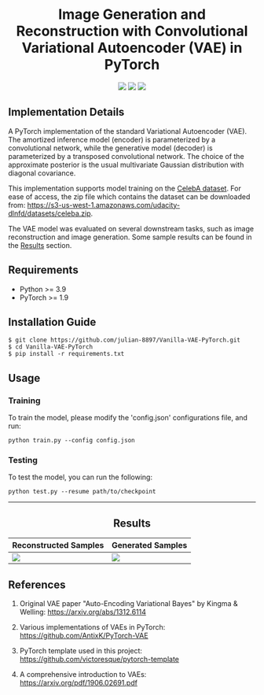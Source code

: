 <h1 align="center">
  <b>Image Generation and Reconstruction with Convolutional Variational Autoencoder (VAE) in PyTorch</b><br>
</h1>

<p align="center">
      <a href="https://www.python.org/">
        <img src="https://img.shields.io/badge/Python-3.9-ff69b4.svg" /></a>
       <a href= "https://pytorch.org/">
        <img src="https://img.shields.io/badge/PyTorch-1.9-2BAF2B.svg" /></a>
       <a href= "https://github.com/julian-8897/Vanilla-VAE-PyTorch/blob/master/LICENSE.md">
        <img src="https://img.shields.io/badge/license-MIT-blue.svg" /></a>
         
</p>

## Implementation Details

A PyTorch implementation of the standard Variational Autoencoder (VAE). The amortized inference model (encoder) is parameterized by a convolutional network, while the generative model (decoder) is parameterized by a transposed convolutional network. The choice of the approximate posterior is the usual multivariate Gaussian distribution with diagonal covariance.

This implementation supports model training on the [CelebA dataset](http://mmlab.ie.cuhk.edu.hk/projects/CelebA.html). For ease of access, the zip file which contains the dataset can be downloaded from: https://s3-us-west-1.amazonaws.com/udacity-dlnfd/datasets/celeba.zip.

The VAE model was evaluated on several downstream tasks, such as image reconstruction and image generation. Some sample results can be found in the [Results](https://github.com/julian-8897/Vanilla-VAE-PyTorch/blob/master/README.md#--Results) section.

## Requirements

- Python >= 3.9
- PyTorch >= 1.9

## Installation Guide

```
$ git clone https://github.com/julian-8897/Vanilla-VAE-PyTorch.git
$ cd Vanilla-VAE-PyTorch
$ pip install -r requirements.txt
```

## Usage

### Training

To train the model, please modify the 'config.json' configurations file, and run:

```
python train.py --config config.json
```

### Testing

To test the model, you can run the following:

```
python test.py --resume path/to/checkpoint
```

---

<h2 align="center">
  <b>Results</b><br>
</h2>

| Reconstructed Samples | Generated Samples |
| --------------------- | ----------------- |
| ![][1]                | ![][2]            |

[1]: https://github.com/julian-8897/Vanilla-VAE-PyTorch/blob/master/Reconstructions/recons_epoch_20.png
[2]: https://github.com/julian-8897/Vanilla-VAE-PyTorch/blob/master/Samples/generated_samples_epoch_20.png

## References

1. Original VAE paper "Auto-Encoding Variational Bayes" by Kingma & Welling:
   https://arxiv.org/abs/1312.6114

2. Various implementations of VAEs in PyTorch:
   https://github.com/AntixK/PyTorch-VAE

3. PyTorch template used in this project:
   https://github.com/victoresque/pytorch-template

4. A comprehensive introduction to VAEs:
   https://arxiv.org/pdf/1906.02691.pdf
